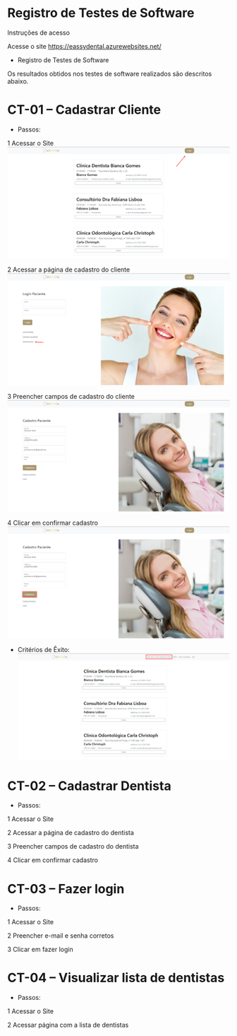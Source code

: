 # Registro de Testes de Software

Instruções de acesso 

Acesse o site https://eassydental.azurewebsites.net/

* Registro de Testes de Software 

Os resultados obtidos nos testes de software realizados são descritos abaixo. 



# CT-01 – Cadastrar Cliente 

* Passos: 

1 Acessar o Site 
![Passo 1](img/testes/C01Passo1.png)

2 Acessar a página de cadastro do cliente
![Passo 2](img/testes/C01Passo2.png)

3 Preencher campos de cadastro do cliente 
![Passo 3](img/testes/C01Passo3.png)

4 Clicar em confirmar cadastro
![Passo 4](img/testes/C01Passo4.png)

* Critérios de Êxito: 
![Êxito](img/testes/C01Exito.png)



# CT-02 – Cadastrar Dentista 

* Passos: 

1 Acessar o Site 

2 Acessar a página de cadastro do dentista

3 Preencher campos de cadastro do dentista 

4 Clicar em confirmar cadastro



# CT-03 – Fazer login 

* Passos:  

1 Acessar o Site 

2 Preencher e-mail e senha corretos 

3 Clicar em fazer login



# CT-04 – Visualizar lista de dentistas 

* Passos:  

1 Acessar o Site

2 Acessar página com a lista de dentistas